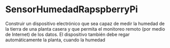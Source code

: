 # SensorHumedadRapspberryPi
Construir un dispositivo electrónico que sea capaz de medir la humedad de la tierra de una planta casera y que permita el monitoreo remoto (por medio de Internet) de los datos. El dispositivo también debe regar automáticamente la planta, cuando la humedad
